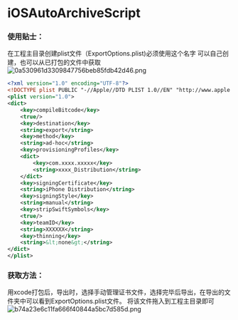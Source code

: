 # iOSAutoArchiveScript

### 使用贴士：

在工程主目录创建plist文件（ExportOptions.plist)必须使用这个名字
可以自己创建，也可以从已打包的文件中获取
![0a530961d3309847756beb85fdb42d46.png](evernotecid://6346E8F1-6F5B-4239-8299-36C57782EB1E/appyinxiangcom/13599514/ENResource/p27)

```xml
<?xml version="1.0" encoding="UTF-8"?>
<!DOCTYPE plist PUBLIC "-//Apple//DTD PLIST 1.0//EN" "http://www.apple.com/DTDs/PropertyList-1.0.dtd">
<plist version="1.0">
<dict>
	<key>compileBitcode</key>
	<true/>
	<key>destination</key>
	<string>export</string>
	<key>method</key>
	<string>ad-hoc</string>
	<key>provisioningProfiles</key>
	<dict>
		<key>com.xxxx.xxxxx</key>
		<string>xxxx_Distribution</string>
	</dict>
	<key>signingCertificate</key>
	<string>iPhone Distribution</string>
	<key>signingStyle</key>
	<string>manual</string>
	<key>stripSwiftSymbols</key>
	<true/>
	<key>teamID</key>
	<string>XXXXXX</string>
	<key>thinning</key>
	<string>&lt;none&gt;</string>
</dict>
</plist>
```

### 获取方法：
  用xcode打包后，导出时，选择手动管理证书文件，选择完毕后导出，在导出的文件夹中可以看到ExportOptions.plist文件。
  将该文件拖入到工程主目录即可
  ![b74a23e6c11fa666f40844a5bc7d585d.png](evernotecid://6346E8F1-6F5B-4239-8299-36C57782EB1E/appyinxiangcom/13599514/ENResource/p28)
  
 
 
